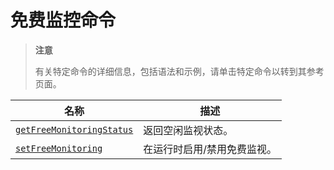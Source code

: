 # [ ](#)免费监控命令

[]()

> **注意**
>
> 有关特定命令的详细信息，包括语法和示例，请单击特定命令以转到其参考页面。

| 名称                          | 描述                        |
| ----------------------------- | --------------------------- |
| [`getFreeMonitoringStatus`]() | 返回空闲监视状态。          |
| [`setFreeMonitoring`]()       | 在运行时启用/禁用免费监视。 |
